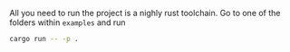 All you need to run the project is a nighly rust toolchain. Go to one of the folders within `examples` and run

```sh
cargo run -- -p .
```